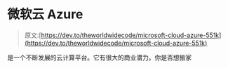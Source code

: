 # 微软云 Azure

> 原文:[https://dev.to/theworldwidecode/microsoft-cloud-azure-551k](https://dev.to/theworldwidecode/microsoft-cloud-azure-551k)

是一个不断发展的云计算平台。它有很大的商业潜力。你是否想搬家